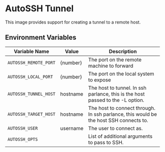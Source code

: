 # AutoSSH Tunnel 

This image provides support for creating a tunnel to a remote host.

## Environment Variables

| Variable Name | Value | Description |
| ------------- | ----- | ----------- |
|`AUTOSSH_REMOTE_PORT`|{number}|The port on the remote machine to forward|
|`AUTOSSH_LOCAL_PORT`|{number}|The port on the local system to expose|
|`AUTOSSH_TUNNEL_HOST`|hostname|The host to tunnel. In ssh parlance, this is the host passed to the -L option.|
|`AUTOSSH_TARGET_HOST`|hostname|The host to connect through. In ssh parlance, this would be the host SSH connects to.|
|`AUTOSSH_USER`| username |The user to connect as.
|`AUTOSSH_OPTS`| | List of additional arguments to pass to SSH.|
